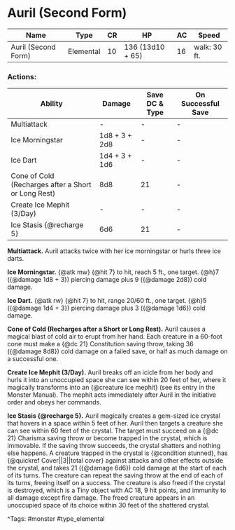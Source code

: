 # Auril (Second Form)

| Name | Type | CR | HP | AC | Speed |
|------|------|----|----|----|-------|
| Auril (Second Form) | Elemental | 10 | 136 (13d10 + 65) | 16 | walk: 30 ft. |

### Actions:

| Ability | Damage | Save DC & Type | On Successful Save |
|---------|--------|----------------|--------------------|
| Multiattack | - | - | - |
| Ice Morningstar | 1d8 + 3 + 2d8 | - | - |
| Ice Dart | 1d4 + 3 + 1d6 | - | - |
| Cone of Cold (Recharges after a Short or Long Rest) | 8d8 | 21 | - |
| Create Ice Mephit (3/Day) | - | - | - |
| Ice Stasis {@recharge 5} | 6d6 | 21 | - |


**Multiattack.** Auril attacks twice with her ice morningstar or hurls three ice darts.

**Ice Morningstar.** {@atk mw} {@hit 7} to hit, reach 5 ft., one target. {@h}7 ({@damage 1d8 + 3}) piercing damage plus 9 ({@damage 2d8}) cold damage.

**Ice Dart.** {@atk rw} {@hit 7} to hit, range 20/60 ft., one target. {@h}5 ({@damage 1d4 + 3}) piercing damage plus 3 ({@damage 1d6}) cold damage.

**Cone of Cold (Recharges after a Short or Long Rest).** Auril causes a magical blast of cold air to erupt from her hand. Each creature in a 60-foot cone must make a {@dc 21} Constitution saving throw, taking 36 ({@damage 8d8}) cold damage on a failed save, or half as much damage on a successful one.

**Create Ice Mephit (3/Day).** Auril breaks off an icicle from her body and hurls it into an unoccupied space she can see within 20 feet of her, where it magically transforms into an {@creature ice mephit} (see its entry in the Monster Manual). The mephit acts immediately after Auril in the initiative order and obeys her commands.

**Ice Stasis {@recharge 5}.** Auril magically creates a gem-sized ice crystal that hovers in a space within 5 feet of her. Auril then targets a creature she can see within 60 feet of the crystal. The target must succeed on a {@dc 21} Charisma saving throw or become trapped in the crystal, which is immovable. If the saving throw succeeds, the crystal shatters and nothing else happens. A creature trapped in the crystal is {@condition stunned}, has {@quickref Cover||3||total cover} against attacks and other effects outside the crystal, and takes 21 ({@damage 6d6}) cold damage at the start of each of its turns. The creature can repeat the saving throw at the end of each of its turns, freeing itself on a success. The creature is also freed if the crystal is destroyed, which is a Tiny object with AC 18, 9 hit points, and immunity to all damage except fire damage. The freed creature appears in an unoccupied space of its choice within 30 feet of the shattered crystal.

^Tags: #monster #type_elemental
